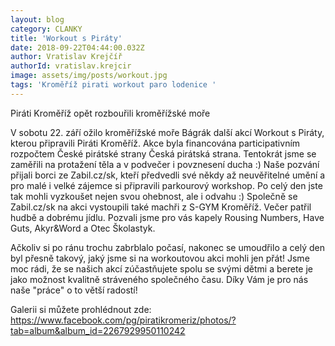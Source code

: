 ```yaml
---
layout: blog
category: CLANKY
title: 'Workout s Piráty'
date: 2018-09-22T04:44:00.032Z
author: Vratislav Krejčíř
authorId: vratislav.krejcir
image: assets/img/posts/workout.jpg
tags: 'Kroměříž pirati workout paro lodenice '
---
```


Piráti Kroměříž opět rozbouřili kroměřížské moře

V sobotu 22. září ožilo kroměřížské moře Bágrák další akcí Workout s Piráty, kterou připravili Piráti Kroměříž. Akce byla financována participativním rozpočtem České pirátské strany Česká pirátská strana. Tentokrát jsme se zaměřili na protažení těla a v podvečer i povznesení ducha :) Naše pozvání přijali borci ze Zabil.cz/sk, kteří předvedli své někdy až neuvěřitelné umění a pro malé i velké zájemce si připravili parkourový workshop. Po celý den jste tak mohli vyzkoušet nejen svou ohebnost, ale i odvahu :) Společně se Zabil.cz/sk na akci vystoupili také machři z S-GYM Kroměříž.
Večer patřil hudbě a dobrému jídlu. Pozvali jsme pro vás kapely Rousing Numbers, Have Guts, Akyr&Word a Otec Školastyk.

Ačkoliv si po ránu trochu zabrblalo počasí, nakonec se umoudřilo a celý den byl přesně takový, jaký jsme si na workoutovou akci mohli jen přát! Jsme moc rádi, že se našich akcí zúčastňujete spolu se svými dětmi a berete je jako možnost kvalitně stráveného společného času. Díky Vám je pro nás naše "práce" o to větší radostí!

Galerii si můžete prohlédnout zde:
https://www.facebook.com/pg/piratikromeriz/photos/?tab=album&album_id=2267929950110242
